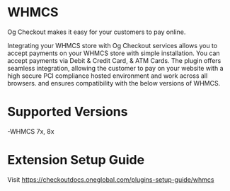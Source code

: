 # WHMCS
Og Checkout makes it easy for your customers to pay online.

Integrating your WHMCS store with Og Checkout services allows you to accept payments on your WHMCS store with simple installation. You can accept payments via Debit & Credit Card, & ATM Cards. The plugin offers seamless integration, allowing the customer to pay on your website with a high secure PCI compliance hosted environment and work across all browsers. and ensures compatibility with the below versions of WHMCS.

# Supported Versions
-WHMCS 7x, 8x

# Extension Setup Guide
Visit https://checkoutdocs.oneglobal.com/plugins-setup-guide/whmcs
